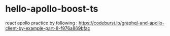 # hello-apollo-boost-ts
react apollo practice by following : https://codeburst.io/graphql-and-apollo-client-by-example-part-8-f976a869bfac

